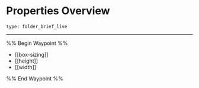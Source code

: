 # Properties Overview
 
```ccard
type: folder_brief_live
```
 
---

%% Begin Waypoint %%
- [[box-sizing]]
- [[height]]
- [[width]]

%% End Waypoint %%